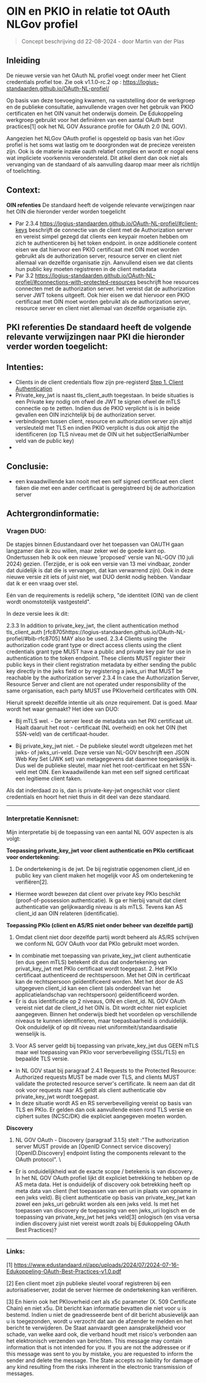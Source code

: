 # OIN en PKIO in relatie tot OAuth NLGov profiel

> Concept beschrijving dd 22-08-2024 - door Martin van der Plas

## Inleiding

De nieuwe versie van het OAuth NL profiel voegt onder meer het Client credentials profiel toe. 
Zie ook v1.1.0-rc.2 op :  https://logius-standaarden.github.io/OAuth-NL-profiel/ 

Op basis van deze toevoeging kwamen, na vaststelling door de werkgroep en de publieke consultatie, aanvullende vragen over het gebruik van PKIO certificaten en het OIN vanuit het onderwijs domein. De Edukoppeling werkgroep gebruikt voor het definiëren van een aantal OAuth best practices[1] ook het NL GOV Assurance profile for OAuth 2.0 (NL GOV). 

Aangezien het NLGov OAuth profiel is opgesteld op basis van het iGov profiel is het soms wat lastig om te doorgronden wat de precieze vereisten zijn. Ook is de materie inzake oauth relatief complex en wordt er nogal eens wat impliciete voorkennis verondersteld. Dit atikel dient dan ook niet als vervanging van de standaard of als aanvulling daarop maar meer als richtlijn of toelichting. 

## Context:

**OIN refenties**
De standaard heeft de volgende relevante verwijzingen naar het OIN die hieronder verder worden toegelicht
- Par 2.3.4 https://logius-standaarden.github.io/OAuth-NL-profiel/#client-keys beschrijft de connectie van de client met de Authorization server en vereist simpel gezegd dat clients een keypair moeten hebben om zich te authenticeren bij het token endpoint. in onze additionele content eisen we dat hiervoor een PKIO certificaat met OIN moet worden gebruikt als de authorization server, resource server en client niet allemaal van dezelfde organisatie zijn. Aanvullend eisen we dat clients hun public key moeten registreren in de client metadata
- Par 3.2 https://logius-standaarden.github.io/OAuth-NL-profiel/#connections-with-protected-resources beschrijft hoe resources connecten met de authorization server. het vereist dat de authorization server JWT tokens uitgeeft. Ook hier eisen we dat hiervoor een PKIO certificaat met OIN moet worden gebruikt als de authorization server, resource server en client niet allemaal van dezelfde organisatie zijn. 

**PKI referenties**
De standaard heeft de volgende relevante verwijzingen naar PKI die hieronder verder worden toegelicht:
- 

## Intenties:

- Clients in de client credentials flow zijn pre-registerd [Step 1. Client Authentication](https://logius-standaarden.github.io/OAuth-NL-profiel/#step-1-client-authentication)
- Private_key_jwt is naast tls_client_auth toegestaan. In beide situaties is een Private key nodig om ofwel de JWT te signen ofwel de mTLS connectie op te zetten. Indien dus de PKIO verplicht is is in beide gevallen een OIN inzichtelijk bij de authorization server.   
- verbindingen tussen client, resource en authorization server zijn altijd versleuteld met TLS en indien PKIO verplicht is dus ook altijd the identificeren (op TLS niveau met de OIN uit het subjectSerialNumber veld van de public key)
- 

## Conclusie:

- een kwaadwillende kan nooit met een self signed certificaat een client faken die met een ander certificaat is geregistreerd bij de authorization server

## Achtergrondinformatie:

### Vragen DUO:

De stapjes binnen Edustandaard over het toepassen van OAUTH gaan langzamer dan ik zou willen, maar zeker wel de goede kant op. Ondertussen heb ik ook een nieuwe 'proposed' versie van NL-GOV (10 juli 2024) gezien.  (Terzijde,  er is ook een versie van 13 mei  vindbaar, zonder dat duidelijk is dat die is vervangen, dat kan verwarrend zijn).  Ook in deze nieuwe versie zit iets of juist niet, wat DUO denkt nodig hebben. Vandaar dat ik er een vraag over stel.

Eén van de requirements is redelijk scherp,  "de identiteit (OIN) van de client wordt onomstotelijk vastgesteld".

In deze versie lees ik dit:

2.3.3 In addition to private_key_jwt, the client authentication method tls_client_auth [rfc8705https://logius-standaarden.github.io/OAuth-NL-profiel/#bib-rfc8705] MAY also be used. 2.3.4 Clients using the authorization code grant type or direct access clients using the client credentials grant type MUST have a public and private key pair for use in authentication to the token endpoint. These clients MUST register their public keys in their client registration metadata by either sending the public key directly in the jwks field or by registering a jwks_uri that MUST be reachable by the authorization server 2.3.4 In case the Authorization Server, Resource Server and client are not operated under responsibility of the same organisation, each party MUST use PKIoverheid certificates with OIN.

Hieruit spreekt  dezelfde intentie uit als onze requirement. Dat is goed. Maar wordt het waar gemaakt?  Het idee van DUO:

- Bij mTLS wel. - De server leest de metadata van het PKI certificaat uit. Haalt daaruit het root - certificaat (NL overheid) en ook het OIN (het SSN-veld) van de certificaat-houder.

- Bij private_key_jwt niet. - De publieke sleutel wordt uitgelezen met het  jwks- of jwks_uri-veld. Deze versie van NL-GOV beschrijft een JSON Web Key Set (JWK set) van metagegevens dat daarmee toegankelijk is.  Dus wel de publieke sleutel, maar niet het root-certificaat en  het SSN-veld met OIN.  Een kwaadwillende kan met een self signed certificaat een legitieme client faken.

Als dat inderdaad zo is, dan is private-key-jwt ongeschikt voor client credentials en hoort het niet thuis in dit deel van deze standaard.

---



###  Interpretatie Kennisnet:

Mijn interpretatie bij de toepassing van een aantal NL GOV aspecten is als volgt:

**Toepassing private_key_jwt voor client authenticatie en PKIo certificaat voor ondertekening:**

1. De ondertekening is de jwt. De bij registratie opgenomen client_id en public key van client maken het mogelijk voor AS om ondertekening te verifiëren[2].      
- Hiermee wordt bewezen dat client over private key PKIo beschikt (proof-of-possession authenticatie). Ik ga er hierbij vanuit dat client authenticatie van gelijkwaardig niveau is als mTLS. Tevens kan AS client_id aan OIN relateren (identificatie). 


**Toepassing PKIo (client en AS/RS niet onder beheer van dezelfde partij)**

1. Omdat client niet door dezelfde partij wordt beheerd als AS/RS schrijven we conform NL GOV OAuth voor dat PKIo gebruikt moet worden.         
- In combinatie met toepassing van private_key_jwt client authenticatie (en dus geen mTLS) betekent dit dus dat ondertekening van privat_key_jwt met PKIo certificaat wordt toegepast.   2.  Het PKIo certificaat authenticeerd de rechtspersoon. Met het OIN in certificaat kan de rechtspersoon geïdentificeerd worden.  Met het door de AS uitgegeven client_id kan een client (als onderdeel van het applicatielandschap van rechtspersoon) geïdentificeerd worden.
- Er is dus identificatie op 2 niveaus, OIN en client_id. NL GOV OAuth vereist niet dat de client_id het OIN is. Dit wordt echter niet expliciet aangegeven. Binnen het onderwijs biedt het voordelen op verschillende niveaus te kunnen identificeren, maar toepasbaarheid is onduidelijk. Ook onduidelijk of op dit niveau niet uniformiteit/standaardisatie wenselijk is.   
3.  Voor AS server geldt bij toepassing van private_key_jwt dus GEEN mTLS maar wel toepassing van PKIo voor serverbeveiliging (SSL/TLS) en bepaalde TLS versie.         
- In NL GOV staat bij paragraaf 2.4.1 Requests to the Protected Resource: Authorized requests MUST be made over TLS, and clients MUST validate the protected resource server's certificate. Ik neem aan dat dit ook voor requests naar AS geldt als client authenticatie obv private_key_jwt wordt toegepast.
- In deze situatie wordt AS en RS serverbeveiliging vereist op basis van TLS en PKIo. Er gelden dan ook aanvullende eisen rond TLS versie en ciphert suites (NCSC/DK) die expliciet aangegeven moeten worden.

**Discovery**

1. NL GOV OAuth - Discovery (paragraaf 3.1.5) stelt :"The authorization server MUST provide an [OpenID Connect service discovery] [OpenID.Discovery] endpoint listing the components relevant to the OAuth protocol".  \      
- Er is onduidelijkheid wat de exacte scope / betekenis is van discovery. In het NL GOV OAuth profiel lijkt dit expliciet betrekking te hebben op de AS meta data. Het is onduidelijk of discovery ook betrekking heeft op meta data van client (het toepassen van een uri in plaats van opname in een jwks veld). Bij client authenticatie op basis van private_key_jwt kan zowel een jwks_uri gebruikt worden als een jwks veld. Is met het toepassen van discovery de toepassing van een jwks_uri logisch en de toepassing van private_key_jwt het jwks veld[3] onlogisch (en visa versa indien discovery juist niet vereist wordt zoals bij Edukoppeling OAuth Best Practices)?



---

### Links: 



[1] https://www.edustandaard.nl/app/uploads/2024/07/2024-07-16-Edukoppeling-OAuth-Best-Practices-v1.0.pdf

[2] Een client moet zijn publieke sleutel vooraf registreren bij een autorisatieserver, zodat de server hiermee de ondertekening kan verifiëren.

[3] En hierin ook het PKIoverheid cert als x5c parameter (X. 509 Certificate Chain) en niet x5u. Dit bericht kan informatie bevatten die niet voor u is bestemd. Indien u niet de geadresseerde bent of dit bericht abusievelijk aan u is toegezonden, wordt u verzocht dat aan de afzender te melden en het bericht te verwijderen. De Staat aanvaardt geen aansprakelijkheid voor schade, van welke aard ook, die verband houdt met risico's verbonden aan het elektronisch verzenden van berichten. This message may contain information that is not intended for you. If you are not the addressee or if this message was sent to you by mistake, you are requested to inform the sender and delete the message. The State accepts no liability for damage of any kind resulting from the risks inherent in the electronic transmission of messages.